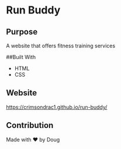 # Run Buddy

## Purpose
A website that offers fitness training services

##Built With
* HTML
* CSS

## Website
https://crimsondrac1.github.io/run-buddy/

## Contribution
Made with ❤️ by Doug

